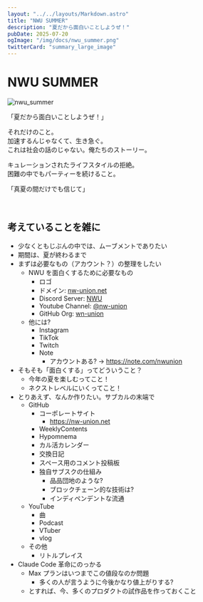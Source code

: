 ```yaml
---
layout: "../../layouts/Markdown.astro"
title: "NWU SUMMER"
description: "夏だから面白いことしようぜ！"
pubDate: 2025-07-20
ogImage: "/img/docs/nwu_summer.png"
twitterCard: "summary_large_image"
---
```


# NWU SUMMER

![nwu_summer](/img/docs/nwu_summer.png)

「夏だから面白いことしようぜ！」

それだけのこと。  
加速するんじゃなくて、生き急ぐ。  
これは社会の話のじゃない。俺たちのストーリー。

キュレーションされたライフスタイルの拒絶。  
困難の中でもパーティーを続けること。

「真夏の間だけでも信じて」

<br/>

## 考えていることを雑に

- 少なくともじぶんの中では、ムーブメントでありたい
- 期間は、夏が終わるまで
- まずは必要なもの（アカウント？）の整理をしたい
  - NWU を面白くするために必要なもの
    - ロゴ
    - ドメイン: [nw-union.net](https://nw-union.net)
    - Discord Server: [NWU](https://discord.com/invite/faPNeuCQdF)
    - Youtube Channel: [@nw-union](https://www.youtube.com/@nw-union)
    - GitHub Org: [wn-union](https://github.com/nw-union)
  - 他には?
    - Instagram
    - TikTok
    - Twitch
    - Note
      - アカウントある? → https://note.com/nwunion
- そもそも「面白くする」ってどういうこと？
  - 今年の夏を楽しむってこと！
  - ネクストレベルにいくってこと！
- とりあえず、なんか作りたい。サブカルの末端で
  - GitHub
    - コーポレートサイト
      - https://nw-union.net
    - WeeklyContents
    - Hypomnema
    - カル活カレンダー
    - 交換日記
    - スペース用のコメント投稿板
    - 独自サブスクの仕組み
      - 品品団地のような?
      - ブロックチェーン的な技術は?
      - インディペンデントな流通
  - YouTube
    - 曲
    - Podcast
    - VTuber
    - vlog
  - その他
    - リトルプレイス
- Claude Code 革命にのっかる
  - Max プランはいつまでこの値段なのか問題
    - 多くの人が言うように今後かなり値上がりする?
  - とすれば、今、多くのプロダクトの試作品を作っておくこと
